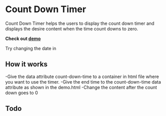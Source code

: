 Count Down Timer
=======

Count Down Timer helps the users to display the count down timer and displays the desire content when the time count downs to zero.

**Check out [demo](https://jsfiddle.net/0Lo7dsqb/2/)**

Try changing the date in <div data-count-down-time=""></div>

## How it works
-Give the data attribute count-down-time to a container in html file where you want to use the timer.
-Give the end time to the count-down-time data attribute as shown in the demo.html
-Change the content after the count down goes to 0

## Todo
